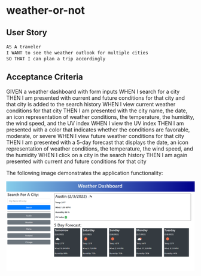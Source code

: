 # weather-or-not



## User Story

```
AS A traveler
I WANT to see the weather outlook for multiple cities
SO THAT I can plan a trip accordingly
```

## Acceptance Criteria

GIVEN a weather dashboard with form inputs
WHEN I search for a city
    THEN I am presented with current and future conditions for that city and that city is added to the search history
WHEN I view current weather conditions for that city
    THEN I am presented with the city name, the date, an icon representation of weather conditions, the temperature, the humidity, the wind speed, and the UV index
WHEN I view the UV index
    THEN I am presented with a color that indicates whether the conditions are favorable, moderate, or severe
WHEN I view future weather conditions for that city
    THEN I am presented with a 5-day forecast that displays the date, an icon representation of weather conditions, the temperature, the wind speed, and the humidity
WHEN I click on a city in the search history
    THEN I am again presented with current and future conditions for that city

The following image demonstrates the application functionality:

![weather dashboard demo](https://github.com/strudelAndCoffee/weather-or-not/blob/main/assets/images/demo-screencap.png?raw=true)
